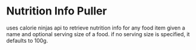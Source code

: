 # Nutrition Info Puller
uses calorie ninjas api to retrieve nutrition info for any food item given a name and optional serving size of a food. if no serving size is specified, it defaults to 100g.
